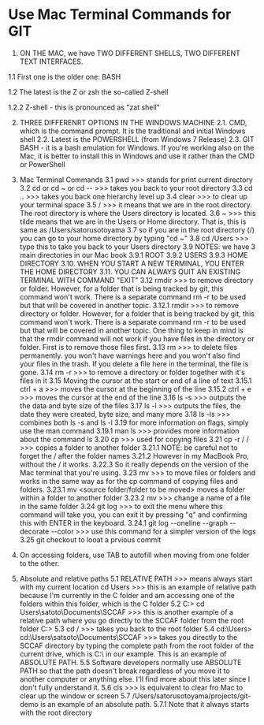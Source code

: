# Use Mac Terminal Commands for GIT
1. ON THE MAC, we have TWO DIFFERENT SHELLS, TWO DIFFERENT TEXT INTERFACES.

1.1 First one is the older one: BASH

1.2 The latest is the Z or zsh the so-called Z-shell

1.2.2 Z-shell - this is pronounced as "zat shell"

2. THREE DIFFERENRT OPTIONS IN THE WINDOWS MACHINE
2.1. CMD, which is the command prompt. It is the traditional and initial Windows shell
2.2. Latest is the POWERSHELL (from Windows 7 Release)
2.3. GIT BASH - it is a bash emulation for Windows. If you're working also on the Mac, it is better to install this in Windows and use it rather than the CMD or PowerShell

3. Mac Terminal Commands
3.1 pwd >>> stands for print current directory
3.2 cd or cd ~ or cd -- >>> takes you back to your root directory
3.3 cd .. >>> takes you back one hierarchy level up
3.4 clear >>> to clear up your terminal space
3.5 / >>> it means that we are in the root directory. The root directory is where the Users directory is located.
3.6 ~ >>> this tilde means that we are in the Users or Home directory. That is, this is same as /Users/satorusotoyama
3.7 so if you are in the root directory (/) you can go to your home directory by typing "cd ~"
3.8 cd /Users >>> type this to take you back to your Users directory
3.9 NOTES: we have 3 main directories in our Mac book
3.9.1 ROOT
3.9.2 USERS
3.9.3 HOME DIRECTORY
3.10. WHEN YOU START A NEW TERMINAL, YOU ENTER THE HOME DIRECTORY
3.11. YOU CAN ALWAYS QUIT AN EXISTING TERMINAL WITH COMMAND "EXIT"
3.12 rmdir >>> to remove directory or folder. However, for a folder that is being tracked by git, this command won't work. There is a separate command rm -r to be used but that will be covered in another topic.
3.12.1 rmdir >>> to remove directory or folder. However, for a folder that is being tracked by git, this command won't work. There is a separate command rm -r to be used but that will be covered in another topic. One thing to keep in mind is that the rmdir command will not work if you have files in the directory or folder. First is to remove those files first.
3.13 rm >>> to delete files permanently. you won't have warnings here and you won't also find your files in the trash. If you delete a file here in the terminal, the file is gone.
3.14 rm -r >>> to remove a directory or folder together with it's files in it
3.15 Moving the cursor at the start or end of a line of text
3.15.1 ctrl + a >>> moves the cursor at the beginning of the line
3.15.2 ctrl + e >>> moves the cursor at the end of the line
3.16 ls -s >>> outputs the the data and byte size of the files
3.17 ls -l >>> outputs the files, the date they were created, byte size, and many more
3.18 ls -ls >>> combines both ls -s and ls -l
3.19 for more information on flags, simply use the man command
3.19.1 man ls >>> provides more information about the command ls
3.20 cp <source path> <target path>  >>> used for copying files
3.21 cp -r <folder to be copied>/ <target folder>/ >>> copies a folder to another folder
3.21.1 NOTE: be careful not to forget the / after the folder names
3.21.2 However in my MacBook Pro, without the / it works. 
3.22.3 So it really depends on the version of the Mac terminal that you're using.
3.23 mv >>> to move files or folders and works in the same way as for the cp command of copying files and folders.
3.23.1 mv <source folder/folder to be moved> <target folder> moves a folder within a folder to another folder
3.23.2 mv <current name of file> <new name of file> >>> change a name of a file in the same folder
3.24 git log >>> to exit the menu where this command will take you, you can exit it by pressing "q" and confirming this with ENTER in the keyboard.
3.24.1 git log --oneline --graph --decorate --color  >>> use this command for a simpler version of the logs
3.25 git checkout <paste here the commit id>to looat a prvious commit

4. On accessing folders, use TAB to autofill when moving from one folder to the other.

5. Absolute and relative paths
5.1 RELATIVE PATH >>> means always start with my current location
cd Users >>> this is an example of relative path because I'm currently in the C folder and am accessing one of the folders within this folder, which is the C folder
5.2 C:\> cd Users\satoto\Documents\SCCAF >>> this is another example of a relative path where you go directly to the SCCAF folder from the root folder C:\>
5.3 cd / >>> takes you back to the root folder
5.4 cd:\Users> cd:\Users\satsoto\Documents\SCCAF >>> takes you directly to the SCCAF directory by typing the complete path from the root folder of the current drive, which is C:\ in our example. This is an example of ABSOLUTE PATH.
5.5 Software developers normally use ABSOLUTE PATH so that the path doesn't break regardless of you move it to another computer or anything else. I'll find more about this later since I don't fully understand it.
5.6 cls >>> is equivalent to clear fro Mac to clear up the window or screen
5.7 /Users/satorusotoyama/projects/git-demo is an example of an absolute path. 
5.7.1 Note that it always starts with the root directory

